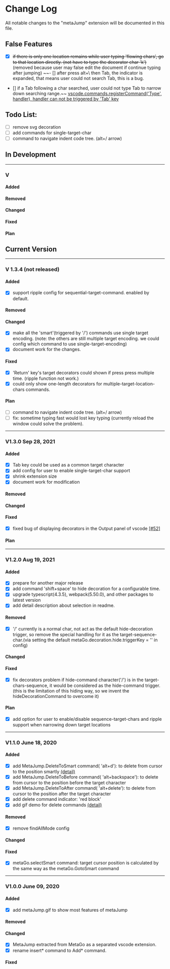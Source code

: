 # Change Log
All notable changes to the "metaJump" extension will be documented in this file.
## False Features
 - [x] ~~if there is only one location remains while user typing 'flowing chars', go to that location directly. (not have to type the decorator char 'k')~~ (removed because user may false edit the document if continue typing after jumping)
  ~~- [] after press alt+\ then Tab, the indicator is expanded, that means user could not search Tab, this is a bug.
  - [] if a Tab following a char searched, user could not type Tab to narrow down searching range.~~ [vscode.commands.registerCommand('Type', handler), handler can not be triggered by 'Tab' key](https://github.com/microsoft/vscode/issues/131124)
## Todo List:
 - [ ] remove svg decoration
 - [ ] add commands for single-target-char
 - [ ] command to navigate indent code tree. (alt+/ arrow)
## In Development
---
### V
#### Added
#### Removed

#### Changed
#### Fixed

#### Plan
## Current Version
---
### V 1.3.4 (not released)
#### Added
 - [x] support ripple config for sequential-target-command. enabled by default.
#### Removed
#### Changed
 - [x] make all the 'smart'(triggered by '/') commands use single target encoding. (note: the others are still multiple target encoding. we could config which command to use single-target-encoding)
 - [x] document work for the changes.
#### Fixed
 - [x] 'Return' key's target decorators could shown if press press multiple time. (ripple function not work.)
 - [x] could only show one-length decorators for multiple-target-location-chars commands.
#### Plan
 - [ ] command to navigate indent code tree. (alt+/ arrow)
 - [ ] fix: sometime typing fast would lost key typing (currently reload the window could solve the problem).
---
### V1.3.0 Sep 28, 2021
#### Added
 - [x] Tab key could be used as a common target character
 - [x] add config for user to enable single-target-char support
 - [x] shrink extension size
 - [x] document work for modification
#### Removed

#### Changed
#### Fixed
- [x] fixed bug of displaying decorators in the Output panel of vscode <a href="https://github.com/metaseed/metaGo/issues/52">[#52]</a>
#### Plan
---
### V1.2.0 Aug 19, 2021
#### Added
 - [x] prepare for another major release
 - [x] add command 'shift+space' to hide decoration for a configurable time.
 - [x] upgrade typescript(4.3.5), webpack(5.50.0), and other packages to latest version
 - [x] add detail description about selection in readme.
#### Removed
 - [x] '/' currently is a normal char, not act as the default hide-decoration trigger, so remove the special handling for it as the target-sequence-char.(via setting the default metaGo.decoration.hide.triggerKey = '' in config)
#### Changed
#### Fixed
 - [x] fix decorators problem if hide-command character('/') is in the target-chars-sequence, it would be considered as the hide-command trigger.(this is the limitation of this hiding way, so we invent the hideDecorationCommand to overcome it)
#### Plan
 - [x] add option for user to enable/disable sequence-target-chars and ripple support when narrowing down target locations
---
### V1.1.0 June 18, 2020
#### Added
 - [x] add MetaJump.DeleteToSmart command( 'alt+d'): to delete from cursor to the position smartly <a href="https://github.com/metaseed/metaGo/tree/master/src/metaJump#delete-to-any-character">(detail)</a>
 - [x] add MetaJump.DeleteToBefore command( 'alt+backspace'): to delete from cursor to the position before the target character
 - [x] add MetaJump.DeleteToAfter command( 'alt+delete'): to delete from cursor to the position after the target character
 - [x] add delete command indicator: 'red block'
 - [x] add gif demo for delete commands <a href="https://github.com/metaseed/metaGo/tree/master/src/metaJump#delete-to-any-character">(detail)</a>
#### Removed
 - [x] remove findAllMode config
#### Changed
#### Fixed
 - [x] metaGo.selectSmart command: target cursor position is calculated by the same way as the metaGo.GotoSmart command

---
### V1.0.0 June 09, 2020
#### Added
 - [x] add metaJump.gif to show most features of metaJump
#### Removed
#### Changed
 - [x] MetaJump extracted from MetaGo as a separated vscode extension.
 - [x] rename insert* command to Add* command.
#### Fixed